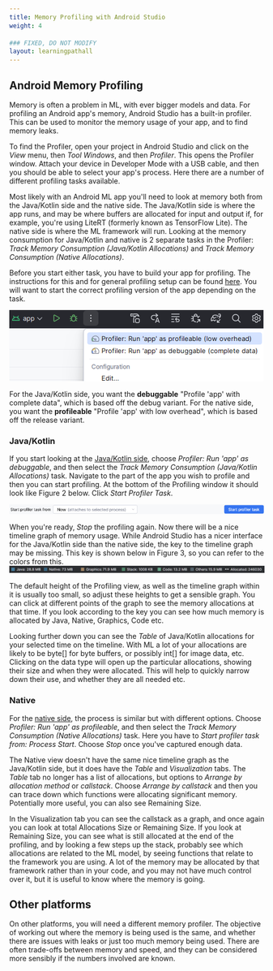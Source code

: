 ```yaml
---
title: Memory Profiling with Android Studio
weight: 4

### FIXED, DO NOT MODIFY
layout: learningpathall
---
```


## Android Memory Profiling
Memory is often a problem in ML, with ever bigger models and data. For profiling an Android app's memory, Android Studio has a built-in profiler. This can be used to monitor the memory usage of your app, and to find memory leaks.

To find the Profiler, open your project in Android Studio and click on the *View* menu, then *Tool Windows*, and then *Profiler*. This opens the Profiler window. Attach your device in Developer Mode with a USB cable, and then you should be able to select your app's process. Here there are a number of different profiling tasks available.

Most likely with an Android ML app you'll need to look at memory both from the Java/Kotlin side and the native side. The Java/Kotlin side is where the app runs, and may be where buffers are allocated for input and output if, for example, you're using LiteRT (formerly known as TensorFlow Lite). The native side is where the ML framework will run. Looking at the memory consumption for Java/Kotlin and native is 2 separate tasks in the Profiler: *Track Memory Consumption (Java/Kotlin Allocations)* and *Track Memory Consumption (Native Allocations)*.

Before you start either task, you have to build your app for profiling. The instructions for this and for general profiling setup can be found [here](https://developer.android.com/studio/profile). You will want to start the correct profiling version of the app depending on the task.

![Android Studio profiling run types alt-text#center](android-profiling-version.png "Figure 1. Profiling run versions")

For the Java/Kotlin side, you want the **debuggable** "Profile 'app' with complete data", which is based off the debug variant. For the native side, you want the **profileable** "Profile 'app' with low overhead", which is based off the release variant.

### Java/Kotlin

If you start looking at the [Java/Kotlin side](https://developer.android.com/studio/profile/record-java-kotlin-allocations), choose *Profiler: Run 'app' as debuggable*, and then select the *Track Memory Consumption (Java/Kotlin Allocations)* task. Navigate to the part of the app you wish to profile and then you can start profiling. At the bottom of the Profiling window it should look like Figure 2 below. Click *Start Profiler Task*.

![Android Studio Start Profile alt-text#center](start-profile-dropdown.png "Figure 2. Start Profile")

When you're ready, *Stop* the profiling again. Now there will be a nice timeline graph of memory usage. While Android Studio has a nicer interface for the Java/Kotlin side than the native side, the key to the timeline graph may be missing. This key is shown below in Figure 3, so you can refer to the colors from this.
![Android Studio memory key alt-text#center](profiler-jk-allocations-legend.png "Figure 3. Memory key for the Java/Kotlin Memory Timeline")

The default height of the Profiling view, as well as the timeline graph within it is usually too small, so adjust these heights to get a sensible graph. You can click at different points of the graph to see the memory allocations at that time. If you look according to the key you can see how much memory is allocated by Java, Native, Graphics, Code etc.

Looking further down you can see the *Table* of Java/Kotlin allocations for your selected time on the timeline. With ML a lot of your allocations are likely to be byte[] for byte buffers, or possibly int[] for image data, etc. Clicking on the data type will open up the particular allocations, showing their size and when they were allocated. This will help to quickly narrow down their use, and whether they are all needed etc.

### Native

For the [native side](https://developer.android.com/studio/profile/record-native-allocations), the process is similar but with different options. Choose *Profiler: Run 'app' as profileable*, and then select the *Track Memory Consumption (Native Allocations)* task. Here you have to *Start profiler task from: Process Start*. Choose *Stop* once you've captured enough data.

The Native view doesn't have the same nice timeline graph as the Java/Kotlin side, but it does have the *Table* and *Visualization* tabs. The *Table* tab no longer has a list of allocations, but options to *Arrange by allocation method* or *callstack*. Choose *Arrange by callstack* and then you can trace down which functions were allocating significant memory. Potentially more useful, you can also see Remaining Size. 

In the Visualization tab you can see the callstack as a graph, and once again you can look at total Allocations Size or Remaining Size. If you look at Remaining Size, you can see what is still allocated at the end of the profiling, and by looking a few steps up the stack, probably see which allocations are related to the ML model, by seeing functions that relate to the framework you are using. A lot of the memory may be allocated by that framework rather than in your code, and you may not have much control over it, but it is useful to know where the memory is going.

## Other platforms

On other platforms, you will need a different memory profiler. The objective of working out where the memory is being used is the same, and whether there are issues with leaks or just too much memory being used. There are often trade-offs between memory and speed, and they can be considered more sensibly if the numbers involved are known.
